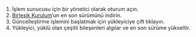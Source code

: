 1. İşlem sunucusu için bir yönetici olarak oturum açın.
2. [Birleşik Kurulum](http://aka.ms/unifiedinstaller)’un en son sürümünü indirin.
3. Güncelleştirme işlemini başlatmak için yükleyiciye çift tıklayın.
4. Yükleyici, yüklü olan çeşitli bileşenleri algılar ve en son sürüme yükseltir.
